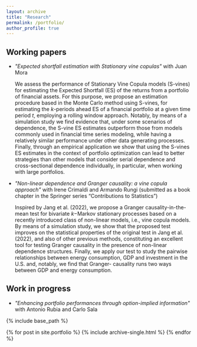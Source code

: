 ```yaml
---
layout: archive
title: "Research"
permalink: /portfolio/
author_profile: true
---
```



## Working papers

- _"Expected shortfall estimation with Stationary vine copulas"_ with Juan Mora

  We assess the performance of Stationary Vine Copula models (S-vines) for estimating the Expected Shortfall (ES) of the returns from a portfolio of financial assets. For this purpose, we propose an estimation procedure based    in the Monte Carlo method using S-vines, for estimating the _k_-periods ahead ES of a financial portfolio at a given time period _t_, employing a rolling window approach. Notably, by means of a simulation study we find         evidence that, under some scenarios of dependence, the S-vine ES estimates outperform those from models commonly used in financial time series modeling, while having a relatively similar performance under other data            generating processes. Finally, through an empirical application we show that using the S-vines ES estimates in the context of portfolio optimization can lead to better strategies than other models that consider serial          dependence and cross-sectional dependence individually, in particular, when working with large portfolios.

- _"Non-linear dependence and Granger causality: a vine copula approach"_ with Irene Crimaldi and Armando Rungi (submitted as a book chapter in the Springer series “Contributions to Statistics”)

  Inspired by Jang et al. (2022), we propose a Granger causality-in-the-mean test for bivariate _k_−Markov stationary processes based on a recently introduced class of non-linear models, i.e., vine copula models. By means of a   simulation study, we show that the proposed test improves on the statistical properties of the original test in Jang et al. (2022), and also of other previous methods, constituting an excellent tool for testing Granger         causality in the presence of non-linear dependence structures. Finally, we apply our test to study the pairwise relationships between energy consumption, GDP and investment in the U.S. and, notably, we find that Granger-       causality runs two ways between GDP and energy consumption.

## Work in progress

- _"Enhancing portfolio performances through option-implied information"_ with Antonio Rubia and Carlo Sala



{% include base_path %}


{% for post in site.portfolio %}
  {% include archive-single.html %}
{% endfor %}

